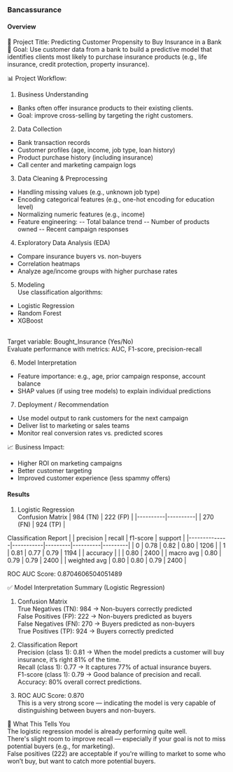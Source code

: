 ### Bancassurance

#### Overview
🏦 Project Title: Predicting Customer Propensity to Buy Insurance in a Bank<br/>
🎯 Goal: Use customer data from a bank to build a predictive model that identifies clients most likely to purchase insurance products (e.g., life insurance, credit protection, property insurance).<br/>

📊 Project Workflow: <br/>

1. Business Understanding<br/>
- Banks often offer insurance products to their existing clients.
- Goal: improve cross-selling by targeting the right customers.

2. Data Collection<br/>
- Bank transaction records
- Customer profiles (age, income, job type, loan history)
- Product purchase history (including insurance)
- Call center and marketing campaign logs

3. Data Cleaning & Preprocessing<br/>
- Handling missing values (e.g., unknown job type)
- Encoding categorical features (e.g., one-hot encoding for education level)
- Normalizing numeric features (e.g., income)
- Feature engineering:
-- Total balance trend
-- Number of products owned
-- Recent campaign responses

4. Exploratory Data Analysis (EDA)<br/>
- Compare insurance buyers vs. non-buyers
- Correlation heatmaps
- Analyze age/income groups with higher purchase rates

5. Modeling<br/>
Use classification algorithms:
- Logistic Regression
- Random Forest
- XGBoost
<br/>
Target variable: Bought_Insurance (Yes/No)<br/>
Evaluate performance with metrics: AUC, F1-score, precision-recall<br/>

6. Model Interpretation<br/>
- Feature importance: e.g., age, prior campaign response, account balance
- SHAP values (if using tree models) to explain individual predictions

7. Deployment / Recommendation<br/>
- Use model output to rank customers for the next campaign
- Deliver list to marketing or sales teams
- Monitor real conversion rates vs. predicted scores

📈 Business Impact:<br/>
- Higher ROI on marketing campaigns
- Better customer targeting
- Improved customer experience (less spammy offers)



#### Results

1) Logistic Regression<br/>
Confusion Matrix
| 984 (TN) | 222 (FP) |
|----------|----------|
| 270 (FN) | 924 (TP) | 
  
Classification Report
|              | precision | recall  | f1-score | support |
|--------------|-----------|---------|----------|---------|
| 0            | 0.78      | 0.82    | 0.80     | 1206    |
| 1            | 0.81      | 0.77    | 0.79     | 1194    |
| accuracy     |           |         | 0.80     | 2400    |
| macro avg    | 0.80      | 0.79    | 0.79     | 2400    |
| weighted avg | 0.80      | 0.80    | 0.79     | 2400    |

ROC AUC Score: 0.8704606504051489


✅ Model Interpretation Summary (Logistic Regression)

1. Confusion Matrix<br/>
True Negatives (TN): 984 → Non-buyers correctly predicted<br/>
False Positives (FP): 222 → Non-buyers predicted as buyers<br/>
False Negatives (FN): 270 → Buyers predicted as non-buyers<br/>
True Positives (TP): 924 → Buyers correctly predicted<br/>

2. Classification Report<br/>
Precision (class 1): 0.81 → When the model predicts a customer will buy insurance, it’s right 81% of the time.<br/>
Recall (class 1): 0.77 → It captures 77% of actual insurance buyers.<br/>
F1-score (class 1): 0.79 → Good balance of precision and recall.<br/>
Accuracy: 80% overall correct predictions.<br/>

3. ROC AUC Score: 0.870<br/>
This is a very strong score — indicating the model is very capable of distinguishing between buyers and non-buyers.<br/>

🧠 What This Tells You<br/>
The logistic regression model is already performing quite well.<br/>
There's slight room to improve recall — especially if your goal is not to miss potential buyers (e.g., for marketing).<br/>
False positives (222) are acceptable if you're willing to market to some who won’t buy, but want to catch more potential buyers.

